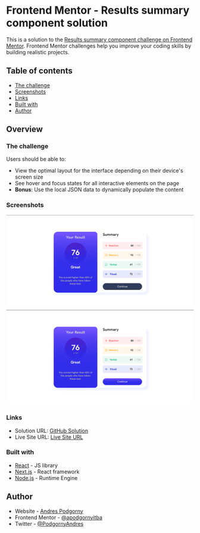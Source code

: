 # Frontend Mentor - Results summary component solution

This is a solution to
the [Results summary component challenge on Frontend Mentor](https://www.frontendmentor.io/challenges/results-summary-component-CE_K6s0maV).
Frontend Mentor challenges help you improve your coding skills by building realistic projects.

## Table of contents

- [The challenge](#the-challenge)
- [Screenshots](#screenshots)
- [Links](#links)
- [Built with](#built-with)
- [Author](#author)

## Overview

### The challenge

Users should be able to:

- View the optimal layout for the interface depending on their device's screen size
- See hover and focus states for all interactive elements on the page
- **Bonus**: Use the local JSON data to dynamically populate the content

### Screenshots

![Desktop Design](src/images/screenshot_1.png)
![Active States](src/images/screenshot_2.png)

### Links

- Solution URL: [GitHub Solution](https://github.com/apodgornyitba/Results)
- Live Site URL: [Live Site URL](https://apodgornyitba.github.io/Results/)

### Built with

- [React](https://reactjs.org/) - JS library
- [Next.js](https://nextjs.org/) - React framework
- [Node.js](https://nextjs.org/) - Runtime Engine

## Author

- Website - [Andres Podgorny](https://github.com/apodgornyitba)
- Frontend Mentor - [@apodgornyitba](https://www.frontendmentor.io/profile/apodgornyitba)
- Twitter - [@PodgornyAndres](https://twitter.com/PodgornyAndres)